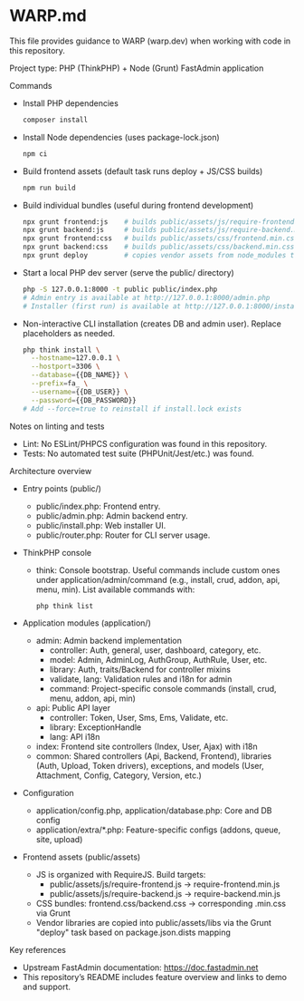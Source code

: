 # WARP.md

This file provides guidance to WARP (warp.dev) when working with code in this repository.

Project type: PHP (ThinkPHP) + Node (Grunt) FastAdmin application

Commands

- Install PHP dependencies
  ```bash path=null start=null
  composer install
  ```

- Install Node dependencies (uses package-lock.json)
  ```bash path=null start=null
  npm ci
  ```

- Build frontend assets (default task runs deploy + JS/CSS builds)
  ```bash path=null start=null
  npm run build
  ```

- Build individual bundles (useful during frontend development)
  ```bash path=null start=null
  npx grunt frontend:js    # builds public/assets/js/require-frontend.min.js
  npx grunt backend:js     # builds public/assets/js/require-backend.min.js
  npx grunt frontend:css   # builds public/assets/css/frontend.min.css
  npx grunt backend:css    # builds public/assets/css/backend.min.css
  npx grunt deploy         # copies vendor assets from node_modules to public/assets/libs
  ```

- Start a local PHP dev server (serve the public/ directory)
  ```bash path=null start=null
  php -S 127.0.0.1:8000 -t public public/index.php
  # Admin entry is available at http://127.0.0.1:8000/admin.php
  # Installer (first run) is available at http://127.0.0.1:8000/install.php
  ```

- Non-interactive CLI installation (creates DB and admin user). Replace placeholders as needed.
  ```bash path=null start=null
  php think install \
    --hostname=127.0.0.1 \
    --hostport=3306 \
    --database={{DB_NAME}} \
    --prefix=fa_ \
    --username={{DB_USER}} \
    --password={{DB_PASSWORD}}
  # Add --force=true to reinstall if install.lock exists
  ```

Notes on linting and tests

- Lint: No ESLint/PHPCS configuration was found in this repository.
- Tests: No automated test suite (PHPUnit/Jest/etc.) was found.

Architecture overview

- Entry points (public/)
  - public/index.php: Frontend entry.
  - public/admin.php: Admin backend entry.
  - public/install.php: Web installer UI.
  - public/router.php: Router for CLI server usage.

- ThinkPHP console
  - think: Console bootstrap. Useful commands include custom ones under application/admin/command (e.g., install, crud, addon, api, menu, min). List available commands with:
    ```bash path=null start=null
    php think list
    ```

- Application modules (application/)
  - admin: Admin backend implementation
    - controller: Auth, general, user, dashboard, category, etc.
    - model: Admin, AdminLog, AuthGroup, AuthRule, User, etc.
    - library: Auth, traits/Backend for controller mixins
    - validate, lang: Validation rules and i18n for admin
    - command: Project-specific console commands (install, crud, menu, addon, api, min)
  - api: Public API layer
    - controller: Token, User, Sms, Ems, Validate, etc.
    - library: ExceptionHandle
    - lang: API i18n
  - index: Frontend site controllers (Index, User, Ajax) with i18n
  - common: Shared controllers (Api, Backend, Frontend), libraries (Auth, Upload, Token drivers), exceptions, and models (User, Attachment, Config, Category, Version, etc.)

- Configuration
  - application/config.php, application/database.php: Core and DB config
  - application/extra/*.php: Feature-specific configs (addons, queue, site, upload)

- Frontend assets (public/assets)
  - JS is organized with RequireJS. Build targets:
    - public/assets/js/require-frontend.js → require-frontend.min.js
    - public/assets/js/require-backend.js → require-backend.min.js
  - CSS bundles: frontend.css/backend.css → corresponding .min.css via Grunt
  - Vendor libraries are copied into public/assets/libs via the Grunt "deploy" task based on package.json.dists mapping

Key references

- Upstream FastAdmin documentation: https://doc.fastadmin.net
- This repository’s README includes feature overview and links to demo and support.
